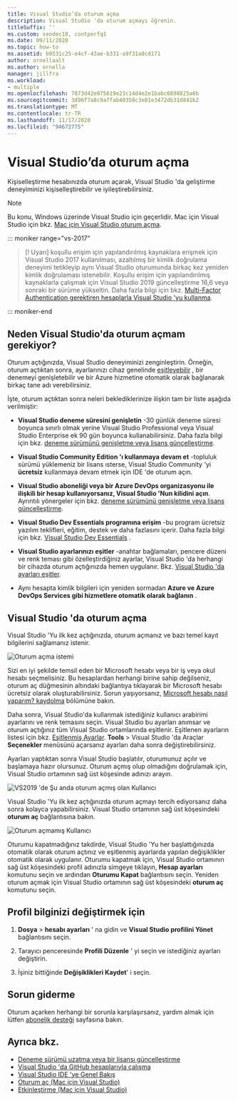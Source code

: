 ```yaml
---
title: Visual Studio’da oturum açma
description: Visual Studio 'da oturum açmayı öğrenin.
titleSuffix: ''
ms.custom: seodec18, contperfq1
ms.date: 09/11/2020
ms.topic: how-to
ms.assetid: b9531c25-e4cf-43ae-b331-a9f31a8cd171
author: ornellaalt
ms.author: ornella
manager: jillfra
ms.workload:
- multiple
ms.openlocfilehash: 7873d42e075619e23c14d4e2e1babc6898825a6b
ms.sourcegitcommit: 3d96f7a8c9affab40358c3e81e3472db31d841b2
ms.translationtype: MT
ms.contentlocale: tr-TR
ms.lasthandoff: 11/17/2020
ms.locfileid: "94672775"
---
```

# <a name="sign-in-to-visual-studio"></a>Visual Studio’da oturum açma

Kişiselleştirme hesabınızda oturum açarak, Visual Studio 'da geliştirme deneyiminizi kişiselleştirebilir ve iyileştirebilirsiniz.

> [!NOTE]
> Bu konu, Windows üzerinde Visual Studio için geçerlidir. Mac için Visual Studio için bkz. [Mac için Visual Studio oturum açma](/visualstudio/mac/signing-in).

::: moniker range="vs-2017"

> [! Uyarı] koşullu erişim için yapılandırılmış kaynaklara erişmek için Visual Studio 2017 kullanılması, azaltılmış bir kimlik doğrulama deneyimi tetikleyip aynı Visual Studio oturumunda birkaç kez yeniden kimlik doğrulaması istenebilir. 
> Koşullu erişim için yapılandırılmış kaynaklarla çalışmak için Visual Studio 2019 güncelleştirme 16,6 veya sonraki bir sürüme yükseltin. Daha fazla bilgi için bkz. [Multi-Factor Authentication gerektiren hesaplarla Visual Studio 'yu kullanma](work-with-multi-factor-authentication.md).

::: moniker-end

## <a name="why-should-i-sign-in-to-visual-studio"></a>Neden Visual Studio'da oturum açmam gerekiyor?

Oturum açtığınızda, Visual Studio deneyiminizi zenginleştirin. Örneğin, oturum açtıktan sonra, ayarlarınızı cihaz genelinde [eşitleyebilir](synchronized-settings-in-visual-studio.md) , bir denemeyi genişletebilir ve bir Azure hizmetine otomatik olarak bağlanarak birkaç tane adı verebilirsiniz.

İşte, oturum açtıktan sonra neleri beklediklerinize ilişkin tam bir liste aşağıda verilmiştir:
- **Visual Studio deneme süresini genişletin** -30 günlük deneme süresi boyunca sınırlı olmak yerine Visual Studio Professional veya Visual Studio Enterprise ek 90 gün boyunca kullanabilirsiniz. Daha fazla bilgi için bkz. [deneme sürümünü genişletme veya lisans güncelleştirme](../ide/how-to-unlock-visual-studio.md).

- **Visual Studio Community Edition 'ı kullanmaya devam et** -topluluk sürümü yüklemeniz bir lisans ısterse, Visual Studio Community 'yi **ücretsiz** kullanmaya devam etmek için IDE 'de oturum açın. 

- **Visual Studio aboneliği veya bir Azure DevOps organizasyonu ile ilişkili bir hesap kullanıyorsanız, Visual Studio 'Nun kilidini açın**. Ayrıntılı yönergeler için bkz. [deneme sürümünü genişletme veya lisans güncelleştirme](../ide/how-to-unlock-visual-studio.md).

- **Visual Studio Dev Essentials programına erişim** -bu program ücretsiz yazılım teklifleri, eğitim, destek ve daha fazlasını içerir. Daha fazla bilgi için bkz. [Visual Studio Dev Essentials](https://visualstudio.microsoft.com/dev-essentials/) .

- **Visual Studio ayarlarınızı eşitler** -anahtar bağlamaları, pencere düzeni ve renk teması gibi özelleştirdiğiniz ayarlar, Visual Studio 'da herhangi bir cihazda oturum açtığınızda hemen uygulanır. Bkz. [Visual Studio 'da ayarları eşitler](../ide/synchronized-settings-in-visual-studio.md).

- Aynı hesapta kimlik bilgileri için yeniden sormadan **Azure ve Azure DevOps Services gibi hizmetlere otomatik olarak bağlanın** .

## <a name="how-to-sign-in-to-visual-studio"></a>Visual Studio 'da oturum açma

Visual Studio 'Yu ilk kez açtığınızda, oturum açmanız ve bazı temel kayıt bilgilerini sağlamanız istenir.

![Oturum açma istemi](../ide/media/vs2019_signinpopup.png)

Sizi en iyi şekilde temsil eden bir Microsoft hesabı veya bir iş veya okul hesabı seçmelisiniz. Bu hesaplardan herhangi birine sahip değilseniz, oturum aç düğmesinin altındaki bağlantıya tıklayarak bir Microsoft hesabı ücretsiz olarak oluşturabilirsiniz. Sorun yaşıyorsanız, [Microsoft hesabı nasıl yaparım? kaydolma](https://support.microsoft.com/help/4026324/microsoft-account-how-to-create) bölümüne bakın.

Daha sonra, Visual Studio'da kullanmak istediğiniz kullanıcı arabirimi ayarlarını ve renk temasını seçin. Visual Studio bu ayarları anımsar ve oturum açtığınız tüm Visual Studio ortamlarında eşitlenir. Eşitlenen ayarların listesi için bkz. [Eşitlenmiş Ayarlar](../ide/synchronized-settings-in-visual-studio.md). **Tools**  >  Visual Studio 'da Araçlar **Seçenekler** menüsünü açarsanız ayarları daha sonra değiştirebilirsiniz.

Ayarları yaptıktan sonra Visual Studio başlatılır, oturumunuz açılır ve başlamaya hazır olursunuz. Oturum açmış olup olmadığını doğrulamak için, Visual Studio ortamının sağ üst köşesinde adınızı arayın.

![VS2019 'de Şu anda oturum açmış olan Kullanıcı](../ide/media/vs2019_username.png)

Visual Studio 'Yu ilk kez açtığınızda oturum açmayı tercih ediyorsanız daha sonra kolayca yapabilirsiniz. Visual Studio ortamının sağ üst köşesindeki **oturum aç** bağlantısına bakın.

![Oturum açmamış Kullanıcı](../ide/media/vs2019_usernotsignedin.png)

Oturumu kapatmadığınız takdirde, Visual Studio 'Yu her başlattığınızda otomatik olarak oturum açtınız ve eşitlenmiş ayarlarda yapılan değişiklikler otomatik olarak uygulanır. Oturumu kapatmak için, Visual Studio ortamının sağ üst köşesindeki profil adınızla simgeye tıklayın, **Hesap ayarları** komutunu seçin ve ardından **Oturumu Kapat** bağlantısını seçin. Yeniden oturum açmak için Visual Studio ortamının sağ üst köşesindeki **oturum aç** komutunu seçin.

## <a name="to-change-your-profile-information"></a>Profil bilginizi değiştirmek için

1. **Dosya**  >  **hesabı ayarları** ' na gidin ve **Visual Studio profilini Yönet** bağlantısını seçin.

1. Tarayıcı penceresinde **Profili Düzenle** ' yi seçin ve istediğiniz ayarları değiştirin.

1. İşiniz bittiğinde **Değişiklikleri Kaydet**' i seçin.

## <a name="troubleshooting"></a>Sorun giderme

Oturum açarken herhangi bir sorunla karşılaşırsanız, yardım almak için lütfen [abonelik desteği](https://visualstudio.microsoft.com/subscriptions/support/) sayfasına bakın.

## <a name="see-also"></a>Ayrıca bkz.

* [Deneme sürümü uzatma veya bir lisansı güncelleştirme](../ide/how-to-unlock-visual-studio.md)
* [Visual Studio 'da GitHub hesaplarıyla çalışma](../ide/work-with-github-accounts.md)
* [Visual Studio IDE 'ye Genel Bakış](../get-started/visual-studio-ide.md)
* [Oturum aç (Mac için Visual Studio)](/visualstudio/mac/signing-in)
* [Etkinleştirme (Mac için Visual Studio)](/visualstudio/mac/activation)
